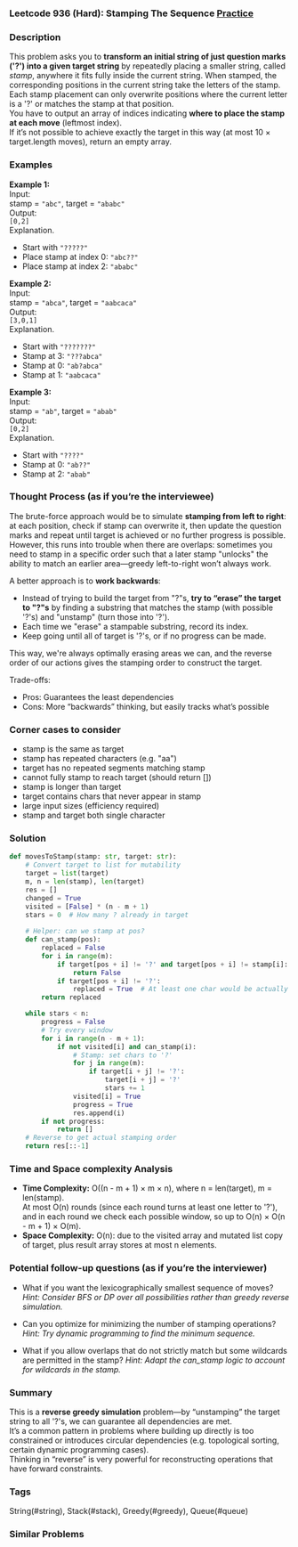 ### Leetcode 936 (Hard): Stamping The Sequence [Practice](https://leetcode.com/problems/stamping-the-sequence)

### Description  
This problem asks you to **transform an initial string of just question marks ('?') into a given target string** by repeatedly placing a smaller string, called *stamp*, anywhere it fits fully inside the current string. When stamped, the corresponding positions in the current string take the letters of the stamp. Each stamp placement can only overwrite positions where the current letter is a '?' or matches the stamp at that position.  
You have to output an array of indices indicating **where to place the stamp at each move** (leftmost index).  
If it’s not possible to achieve exactly the target in this way (at most 10 × target.length moves), return an empty array.

### Examples  

**Example 1:**  
Input:  
stamp = `"abc"`, target = `"ababc"`  
Output:  
`[0,2]`  
Explanation.  
- Start with `"?????"`  
- Place stamp at index 0: `"abc??"`  
- Place stamp at index 2: `"ababc"`

**Example 2:**  
Input:  
stamp = `"abca"`, target = `"aabcaca"`  
Output:  
`[3,0,1]`  
Explanation.  
- Start with `"???????"`  
- Stamp at 3: `"???abca"`  
- Stamp at 0: `"ab?abca"`  
- Stamp at 1: `"aabcaca"`

**Example 3:**  
Input:  
stamp = `"ab"`, target = `"abab"`  
Output:  
`[0,2]`  
Explanation.  
- Start with `"????"`  
- Stamp at 0: `"ab??"`  
- Stamp at 2: `"abab"`

### Thought Process (as if you’re the interviewee)  
The brute-force approach would be to simulate **stamping from left to right**: at each position, check if stamp can overwrite it, then update the question marks and repeat until target is achieved or no further progress is possible.  
However, this runs into trouble when there are overlaps: sometimes you need to stamp in a specific order such that a later stamp "unlocks" the ability to match an earlier area—greedy left-to-right won’t always work.

A better approach is to **work backwards**:  
- Instead of trying to build the target from "?"s, **try to “erase” the target to "?"s** by finding a substring that matches the stamp (with possible '?'s) and "unstamp" (turn those into '?').  
- Each time we "erase" a stampable substring, record its index.  
- Keep going until all of target is '?'s, or if no progress can be made.

This way, we're always optimally erasing areas we can, and the reverse order of our actions gives the stamping order to construct the target.

Trade-offs:  
- Pros: Guarantees the least dependencies
- Cons: More “backwards” thinking, but easily tracks what’s possible

### Corner cases to consider  
- stamp is the same as target  
- stamp has repeated characters (e.g. "aa")  
- target has no repeated segments matching stamp  
- cannot fully stamp to reach target (should return [])  
- stamp is longer than target  
- target contains chars that never appear in stamp  
- large input sizes (efficiency required)  
- stamp and target both single character

### Solution

```python
def movesToStamp(stamp: str, target: str):
    # Convert target to list for mutability
    target = list(target)
    m, n = len(stamp), len(target)
    res = []
    changed = True
    visited = [False] * (n - m + 1)
    stars = 0  # How many ? already in target
    
    # Helper: can we stamp at pos?
    def can_stamp(pos):
        replaced = False
        for i in range(m):
            if target[pos + i] != '?' and target[pos + i] != stamp[i]:
                return False
            if target[pos + i] != '?':
                replaced = True  # At least one char would be actually replaced
        return replaced

    while stars < n:
        progress = False
        # Try every window
        for i in range(n - m + 1):
            if not visited[i] and can_stamp(i):
                # Stamp: set chars to '?'
                for j in range(m):
                    if target[i + j] != '?':
                        target[i + j] = '?'
                        stars += 1
                visited[i] = True
                progress = True
                res.append(i)
        if not progress:
            return []
    # Reverse to get actual stamping order
    return res[::-1]
```

### Time and Space complexity Analysis  

- **Time Complexity:** O((n - m + 1) × m × n), where n = len(target), m = len(stamp).  
  At most O(n) rounds (since each round turns at least one letter to '?'), and in each round we check each possible window, so up to O(n) × O(n - m + 1) × O(m).
- **Space Complexity:** O(n): due to the visited array and mutated list copy of target, plus result array stores at most n elements.

### Potential follow-up questions (as if you’re the interviewer)  

- What if you want the lexicographically smallest sequence of moves?
  *Hint: Consider BFS or DP over all possibilities rather than greedy reverse simulation.*

- Can you optimize for minimizing the number of stamping operations?
  *Hint: Try dynamic programming to find the minimum sequence.*

- What if you allow overlaps that do not strictly match but some wildcards are permitted in the stamp?
  *Hint: Adapt the can_stamp logic to account for wildcards in the stamp.*

### Summary
This is a **reverse greedy simulation** problem—by “unstamping” the target string to all '?'s, we can guarantee all dependencies are met.  
It’s a common pattern in problems where building up directly is too constrained or introduces circular dependencies (e.g. topological sorting, certain dynamic programming cases).  
Thinking in “reverse” is very powerful for reconstructing operations that have forward constraints.

### Tags
String(#string), Stack(#stack), Greedy(#greedy), Queue(#queue)

### Similar Problems
